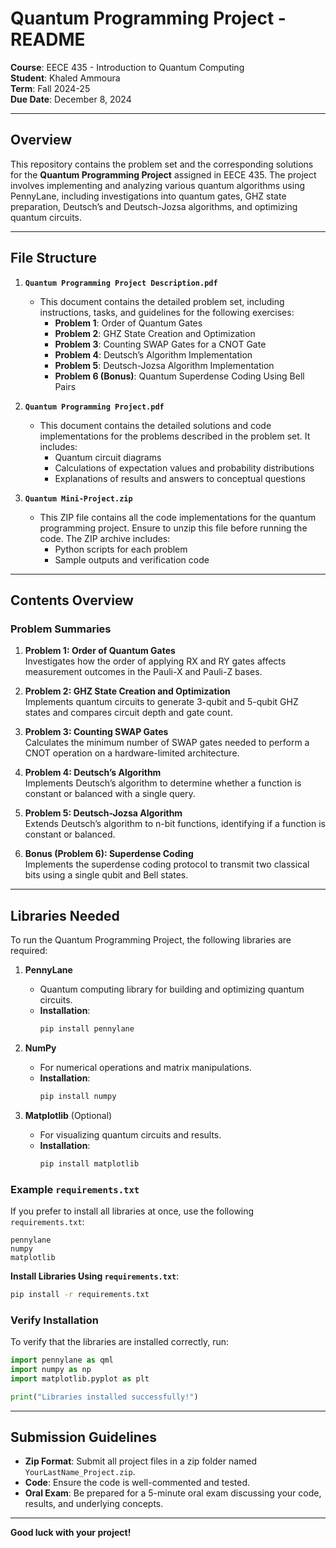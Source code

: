 
# Quantum Programming Project - README

**Course**: EECE 435 - Introduction to Quantum Computing  
**Student**: Khaled Ammoura  
**Term**: Fall 2024-25  
**Due Date**: December 8, 2024  

---

## Overview

This repository contains the problem set and the corresponding solutions for the **Quantum Programming Project** assigned in EECE 435. The project involves implementing and analyzing various quantum algorithms using PennyLane, including investigations into quantum gates, GHZ state preparation, Deutsch’s and Deutsch-Jozsa algorithms, and optimizing quantum circuits.

---

## File Structure

1. **`Quantum Programming Project Description.pdf`**  
   - This document contains the detailed problem set, including instructions, tasks, and guidelines for the following exercises:
     - **Problem 1**: Order of Quantum Gates  
     - **Problem 2**: GHZ State Creation and Optimization  
     - **Problem 3**: Counting SWAP Gates for a CNOT Gate  
     - **Problem 4**: Deutsch’s Algorithm Implementation  
     - **Problem 5**: Deutsch-Jozsa Algorithm Implementation  
     - **Problem 6 (Bonus)**: Quantum Superdense Coding Using Bell Pairs  

2. **`Quantum Programming Project.pdf`**  
   - This document contains the detailed solutions and code implementations for the problems described in the problem set. It includes:
     - Quantum circuit diagrams  
     - Calculations of expectation values and probability distributions  
     - Explanations of results and answers to conceptual questions  

3. **`Quantum Mini-Project.zip`**  
   - This ZIP file contains all the code implementations for the quantum programming project. Ensure to unzip this file before running the code. The ZIP archive includes:
     - Python scripts for each problem  
     - Sample outputs and verification code  

---

## Contents Overview

### Problem Summaries

1. **Problem 1: Order of Quantum Gates**  
   Investigates how the order of applying RX and RY gates affects measurement outcomes in the Pauli-X and Pauli-Z bases.

2. **Problem 2: GHZ State Creation and Optimization**  
   Implements quantum circuits to generate 3-qubit and 5-qubit GHZ states and compares circuit depth and gate count.

3. **Problem 3: Counting SWAP Gates**  
   Calculates the minimum number of SWAP gates needed to perform a CNOT operation on a hardware-limited architecture.

4. **Problem 4: Deutsch’s Algorithm**  
   Implements Deutsch’s algorithm to determine whether a function is constant or balanced with a single query.

5. **Problem 5: Deutsch-Jozsa Algorithm**  
   Extends Deutsch’s algorithm to n-bit functions, identifying if a function is constant or balanced.

6. **Bonus (Problem 6): Superdense Coding**  
   Implements the superdense coding protocol to transmit two classical bits using a single qubit and Bell states.

---

## Libraries Needed

To run the Quantum Programming Project, the following libraries are required:

1. **PennyLane**  
   - Quantum computing library for building and optimizing quantum circuits.  
   - **Installation**:  
     ```bash
     pip install pennylane
     ```

2. **NumPy**  
   - For numerical operations and matrix manipulations.  
   - **Installation**:  
     ```bash
     pip install numpy
     ```

3. **Matplotlib** (Optional)  
   - For visualizing quantum circuits and results.  
   - **Installation**:  
     ```bash
     pip install matplotlib
     ```

### Example `requirements.txt`

If you prefer to install all libraries at once, use the following `requirements.txt`:

```plaintext
pennylane
numpy
matplotlib
```

**Install Libraries Using `requirements.txt`**:  

```bash
pip install -r requirements.txt
```

### Verify Installation

To verify that the libraries are installed correctly, run:

```python
import pennylane as qml
import numpy as np
import matplotlib.pyplot as plt

print("Libraries installed successfully!")
```

---

## Submission Guidelines

- **Zip Format**: Submit all project files in a zip folder named `YourLastName_Project.zip`.  
- **Code**: Ensure the code is well-commented and tested.  
- **Oral Exam**: Be prepared for a 5-minute oral exam discussing your code, results, and underlying concepts.

---

**Good luck with your project!**
